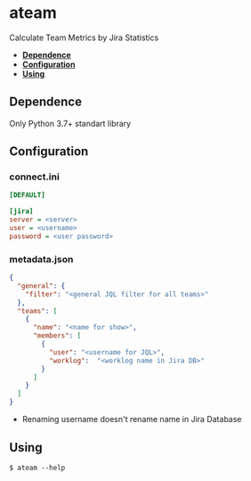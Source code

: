 # ateam
Calculate Team Metrics by Jira Statistics

* **[Dependence](#Dependence)**<br>
* **[Configuration](#Configuration)**<br>
* **[Using](#Using)**<br>


## Dependence
Only Python 3.7+ standart library


## Configuration

### connect.ini
```ini
[DEFAULT]

[jira]
server = <server>
user = <username>
password = <user password>
```

### metadata.json
```json
{
  "general": {
    "filter": "<general JQL filter for all teams>"
  },
  "teams": [
    {
      "name": "<name for show>",
      "members": [
        {
          "user": "<username for JQL>",
          "worklog":  "<worklog name in Jira DB>"
        }
      ]
    }
  ]
}
```
* Renaming username doesn't rename name in Jira Database

## Using
```shell
$ ateam --help
```

